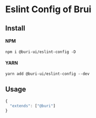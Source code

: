 # Eslint Config of Brui

## Install

#### NPM

```shell
npm i @buri-ui/eslint-config -D
```

#### YARN

```shell
yarn add @buri-ui/eslint-config --dev
```

## Usage

```js
{
  "extends": ["@buri"]
}
```
